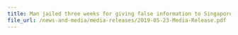 ```yaml
---
title: Man jailed three weeks for giving false information to Singapore Customs
file_url: /news-and-media/media-releases/2019-05-23-Media-Release.pdf
---
```


